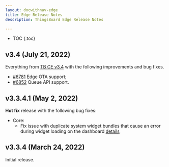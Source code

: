 ```yaml
---
layout: docwithnav-edge
title: Edge Release Notes
description: ThingsBoard Edge Release Notes

---
```


* TOC
{:toc}

## v3.4 (July 21, 2022)

Everything from [TB CE v3.4](/docs/reference/releases/#v34-july-19-2022) with the following improvements and bug fixes.

* [#6781](https://github.com/thingsboard/thingsboard/pull/6781) Edge OTA support;
* [#6852](https://github.com/thingsboard/thingsboard/pull/6852) Queue API support.

## v3.3.4.1 (May 2, 2022)

**Hot fix** release with the following bug fixes:
* Core:
    * Fix issue with duplicate system widget bundles that cause an error during widget loading on the dashboard [details](https://github.com/thingsboard/thingsboard-edge/issues/5)

## v3.3.4 (March 24, 2022)

Initial release.
